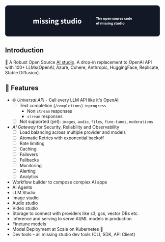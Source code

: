 ![Missing studio](/docs/assets/github.png)

## Introduction
🌈 A Robust Open Source [AI studio](https://www.missing.studio). A drop-in replacement to OpenAI API with 100+ LLMs(OpenAI, Azure, Cohere, Anthropic, HuggingFace, Replicate, Stable Diffusion).

## 🚀 Features
- 🌐 *Universal API* - Call every LLM API like it's OpenAI
  - [ ] Text completion (`/completions`) `inprogress`
    - Non `stream` responses
    - `stream` responses
  - [ ] Not supported (yet): `images`, `audio`, `files`, `fine-tunes`, `moderations`
- *AI Gateway* for Security, Reliability and Observability
  - [ ] Load balancing across multiple provider and models   
  - [ ] Atomatic Retries with exponential backoff
  - [ ] Rate limiting
  - [ ] Caching
  - [ ] Failovers
  - [ ] Fallbacks
  - [ ] Monitoring
  - [ ] Alerting
  - [ ] Analytics
- Workflow builder to compose complex AI apps
- AI Agents
- LLM Studio
- Image studio
- Audio studio
- Video studio
- Storage to connect with providers like s3, gcs, vector DBs etc.
- Inference and serving to serve AI/ML models in production
- Finetune models
- Model Deployment at Scale on Kubernetes 🦄️
- Dev tools – all missing studio dev tools (CLI, SDK, API Client)
